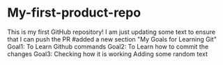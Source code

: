 # My-first-product-repo
This is my first GitHub repository!
I am just updating some text to ensure that I can push the PR
#added a new section
"My Goals for Learning Git"
Goal1: To Learn Github commands
Goal2: To Learn how to commit the changes
Goal3: Checking how it is working
Adding some random text
